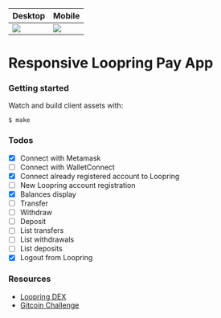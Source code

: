 | Desktop                                                    | Mobile                                                    |
| ---------------------------------------------------------- | --------------------------------------------------------- |
| ![](https://loopring-pay.surge.sh/screenshots/desktop.png) | ![](https://loopring-pay.surge.sh/screenshots/mobile.png) |

# Responsive Loopring Pay App

### Getting started

Watch and build client assets with:

    $ make

### Todos

- [x] Connect with Metamask
- [ ] Connect with WalletConnect
- [x] Connect already registered account to Loopring
- [ ] New Loopring account registration
- [x] Balances display
- [ ] Transfer
- [ ] Withdraw
- [ ] Deposit
- [ ] List transfers
- [ ] List withdrawals
- [ ] List deposits
- [x] Logout from Loopring

### Resources

- [Loopring DEX](https://loopring.io/)
- [Gitcoin Challenge](https://gitcoin.co/issue/Loopring/dexwebapp/158/4431)
